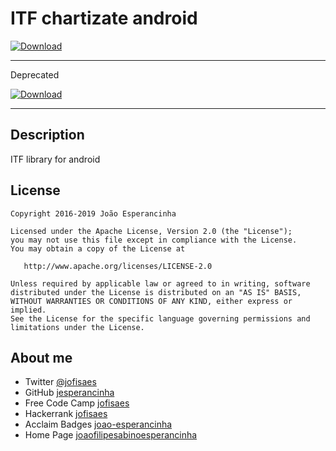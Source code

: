 # ITF chartizate android

[ ![Download](https://api.bintray.com/packages/jesperancinha/itf/itf-chartizate-android/images/download.svg) ](https://bintray.com/jesperancinha/itf/itf-chartizate-android/_latestVersion)

---
Deprecated

[ ![Download](https://api.bintray.com/packages/jesperancinha/maven/itf-chartizate-android/images/download.svg) ](https://bintray.com/jesperancinha/maven/itf-chartizate-android/_latestVersion)

---
## Description

ITF library for android

## License

```
Copyright 2016-2019 João Esperancinha

Licensed under the Apache License, Version 2.0 (the "License");
you may not use this file except in compliance with the License.
You may obtain a copy of the License at

   http://www.apache.org/licenses/LICENSE-2.0

Unless required by applicable law or agreed to in writing, software
distributed under the License is distributed on an "AS IS" BASIS,
WITHOUT WARRANTIES OR CONDITIONS OF ANY KIND, either express or implied.
See the License for the specific language governing permissions and
limitations under the License.
```

## About me

-   Twitter [@jofisaes](https://twitter.com/jofisaes)
-   GitHub [jesperancinha](https://github.com/jesperancinha)
-   Free Code Camp [jofisaes](https://www.freecodecamp.org/jofisaes)
-   Hackerrank [jofisaes](https://www.hackerrank.com/jofisaes)
-   Acclaim Badges [joao-esperancinha](https://www.youracclaim.com/users/joao-esperancinha/badges)
-   Home Page [joaofilipesabinoesperancinha](http://joaofilipesabinoesperancinha.nl)
